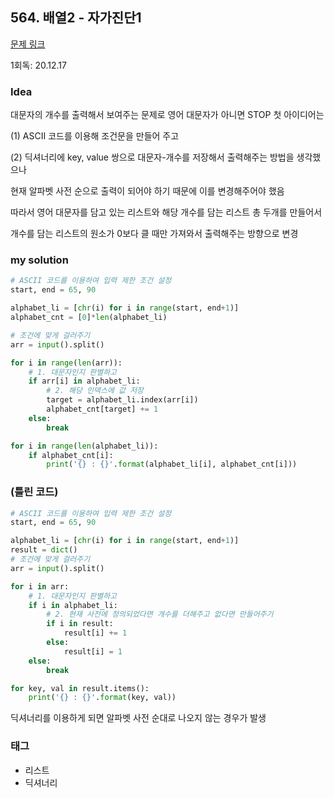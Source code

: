 ## 564. 배열2 - 자가진단1

[문제 링크](http://www.jungol.co.kr/bbs/board.php?bo_table=pbank&wr_id=201&sca=10a0)

1회독: 20.12.17



### Idea

대문자의 개수를 출력해서 보여주는 문제로 영어 대문자가 아니면 STOP 첫 아이디어는  

(1) ASCII 코드를 이용해 조건문을 만들어 주고 

(2) 딕셔너리에 key, value 쌍으로 대문자-개수를 저장해서 출력해주는 방법을 생각했으나 

현재 알파벳 사전 순으로 출력이 되어야 하기 때문에 이를 변경해주어야 했음 

따라서 영어 대문자를 담고 있는 리스트와 해당 개수를 담는 리스트 총 두개를 만들어서 

개수를 담는 리스트의 원소가 0보다 클 때만 가져와서 출력해주는 방향으로 변경



### my solution

```python
# ASCII 코드를 이용하여 입력 제한 조건 설정
start, end = 65, 90

alphabet_li = [chr(i) for i in range(start, end+1)]
alphabet_cnt = [0]*len(alphabet_li)

# 조건에 맞게 걸러주기
arr = input().split()

for i in range(len(arr)):
    # 1. 대문자인지 판별하고
    if arr[i] in alphabet_li:
        # 2. 해당 인덱스에 값 저장
        target = alphabet_li.index(arr[i])
        alphabet_cnt[target] += 1
    else:
        break

for i in range(len(alphabet_li)):
    if alphabet_cnt[i]:
        print('{} : {}'.format(alphabet_li[i], alphabet_cnt[i]))
```



### (틀린 코드)

```python
# ASCII 코드를 이용하여 입력 제한 조건 설정
start, end = 65, 90

alphabet_li = [chr(i) for i in range(start, end+1)]
result = dict()
# 조건에 맞게 걸러주기
arr = input().split()

for i in arr:
    # 1. 대문자인지 판별하고
    if i in alphabet_li:
        # 2. 현재 사전에 정의되었다면 개수를 더해주고 없다면 만들어주기
        if i in result:
            result[i] += 1
        else:
            result[i] = 1
    else:
        break

for key, val in result.items():
    print('{} : {}'.format(key, val))
```

딕셔너리를 이용하게 되면 알파벳 사전 순대로 나오지 않는 경우가 발생



### 태그

- 리스트
- 딕셔너리